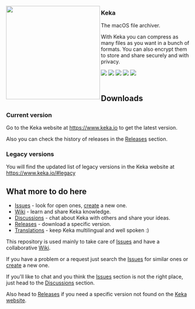 <a href="#"><img width="256" height="256" src="https://www.keka.io/img/Keka-Square-512x512.png" align="left" /></a>

### Keka
The macOS file archiver.

With Keka you can compress as many files as you want in a bunch of formats. You can also encrypt them to store and share securely and with privacy.

<div>
  <a href="https://github.com/aonez/Keka/releases"><img src="https://img.shields.io/github/downloads/aonez/keka/total?color=%2300834a" /></a>
  <a href="https://github.com/aonez/Keka/releases/latest"><img src="https://img.shields.io/github/downloads/aonez/keka/latest/total?color=%2300834a&label=latest" /></a>
  <a href="https://github.com/aonez/Keka/releases/latest"><img src="https://img.shields.io/github/v/release/aonez/keka?color=%2300834a" /></a>
  <a href="https://twitter.com/kekaosx"><img src="https://img.shields.io/twitter/follow/kekaosx?style=social" /></a>
  <a href="https://techhub.social/@keka"><img src="https://img.shields.io/mastodon/follow/109670517459928421?domain=https%3A%2F%2Ftechhub.social&style=social" /></a>
</div>

<br />

## Downloads

### Current version

Go to the Keka website at https://www.keka.io to get the latest version.

Also you can check the history of releases in the [Releases](https://github.com/aonez/Keka/releases) section.

### Legacy versions

You will find the updated list of legacy versions in the Keka website at https://www.keka.io/#legacy

## What more to do here

- [Issues](https://github.com/aonez/Keka/issues) - look for open ones, [create](https://github.com/aonez/Keka/issues/new) a new one.
- [Wiki](https://github.com/aonez/Keka/wiki) - learn and share Keka knowledge.
- [Discussions](https://github.com/aonez/Keka/discussions) - chat about Keka with others and share your ideas.
- [Releases](https://github.com/aonez/Keka/releases) - download a specific version.
- [Translations](Translations/) - keep Keka multilingual and well spoken :)

This repository is used mainly to take care of [Issues](https://github.com/aonez/Keka/issues) and have a collaborative [Wiki](https://github.com/aonez/Keka/wiki).

If you have a problem or a request just search the [Issues](https://github.com/aonez/Keka/issues) for similar ones or [create](https://github.com/aonez/Keka/issues/new) a new one.

If you'll like to chat and you think the [Issues](https://github.com/aonez/Keka/issues) section is not the right place, just head to the [Discussions](https://github.com/aonez/Keka/discussions) section.

Also head to [Releases](https://github.com/aonez/Keka/releases) if you need a specific version not found on the [Keka website](https://www.keka.io).
